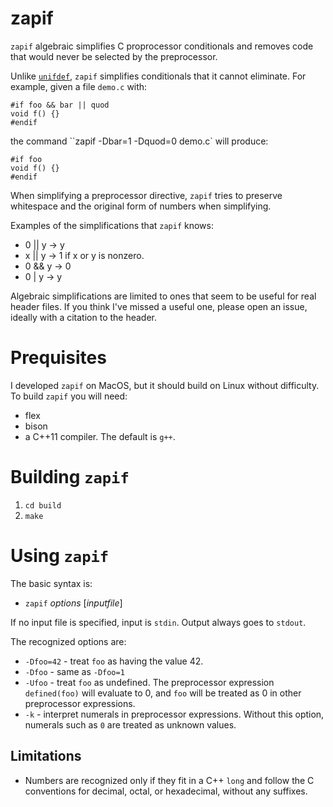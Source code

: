 # zapif
`zapif` algebraic simplifies C proprocessor conditionals and removes code that would never be selected by the preprocessor.

Unlike [`unifdef`](http://dotat.at/prog/unifdef/), `zapif` simplifies conditionals that it cannot eliminate.  For example, given a file `demo.c` with:
```
#if foo && bar || quod
void f() {}
#endif
```
the command ``zapif -Dbar=1 -Dquod=0 demo.c` will produce:
```
#if foo
void f() {}
#endif
```
When simplifying a preprocessor directive, 
`zapif` tries to preserve whitespace and the original form 
of numbers when simplifying.

Examples of the simplifications that `zapif` knows:
* 0 || y -> y
* x || y -> 1 if x or y is nonzero.
* 0 && y -> 0 
* 0 | y -> y 

Algebraic simplifications are limited to ones that seem to be useful for real header files.  If you think I've missed a useful one, please open an issue, ideally with a citation to the header.

# Prequisites 

I developed `zapif` on MacOS, but it should build on Linux without difficulty.
To build `zapif` you will need:

* flex
* bison
* a C++11 compiler.  The default is `g++`.

# Building `zapif`

1. `cd build`
2. `make`

# Using `zapif`

The basic syntax is:
* `zapif` _options_ [_inputfile_]

If no input file is specified, input is `stdin`.
Output always goes to `stdout`.

The recognized options are:

* `-Dfoo=42` - treat `foo` as having the value 42.
* `-Dfoo` - same as `-Dfoo=1`
* `-Ufoo` - treat `foo` as undefined.  The preprocessor expression `defined(foo)` will evaluate to 0, and `foo` will be treated as 0 in other preprocessor expressions.
* `-k` - interpret numerals in preprocessor expressions.  Without this option, numerals such as `0` are treated as unknown values.

## Limitations

* Numbers are recognized only if they fit in a C++ `long`
  and follow the C conventions for decimal, octal, or hexadecimal,
  without any suffixes.

